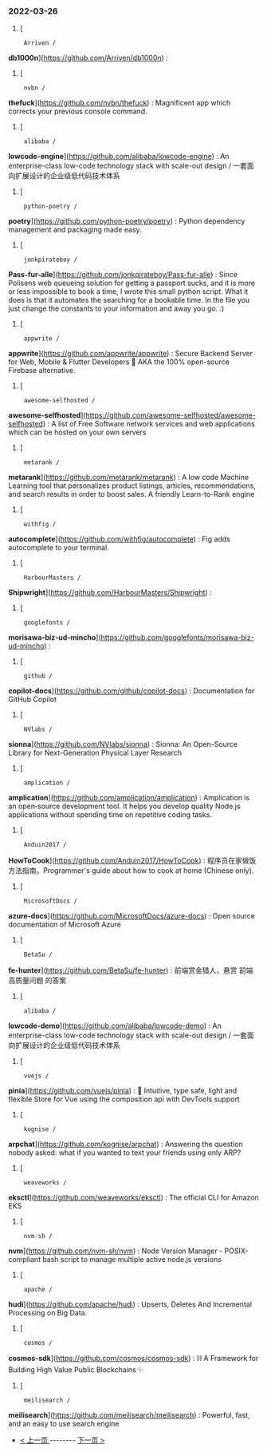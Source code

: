### 2022-03-26 
1. [
    

        Arriven /
**db1000n**](https://github.com/Arriven/db1000n) : 
1. [
    

        nvbn /
**thefuck**](https://github.com/nvbn/thefuck) : Magnificent app which corrects your previous console command.
1. [
    

        alibaba /
**lowcode-engine**](https://github.com/alibaba/lowcode-engine) : An enterprise-class low-code technology stack with scale-out design / 一套面向扩展设计的企业级低代码技术体系
1. [
    

        python-poetry /
**poetry**](https://github.com/python-poetry/poetry) : Python dependency management and packaging made easy.
1. [
    

        jonkpirateboy /
**Pass-fur-alle**](https://github.com/jonkpirateboy/Pass-fur-alle) : Since Polisens web queueing solution for getting a passport sucks, and it is more or less impossible to book a time, I wrote this small python script. What it does is that it automates the searching for a bookable time. In the file you just change the constants to your information and away you go. :)
1. [
    

        appwrite /
**appwrite**](https://github.com/appwrite/appwrite) : Secure Backend Server for Web, Mobile & Flutter Developers 🚀 AKA the 100% open-source Firebase alternative.
1. [
    

        awesome-selfhosted /
**awesome-selfhosted**](https://github.com/awesome-selfhosted/awesome-selfhosted) : A list of Free Software network services and web applications which can be hosted on your own servers
1. [
    

        metarank /
**metarank**](https://github.com/metarank/metarank) : A low code Machine Learning tool that personalizes product listings, articles, recommendations, and search results in order to boost sales. A friendly Learn-to-Rank engine
1. [
    

        withfig /
**autocomplete**](https://github.com/withfig/autocomplete) : Fig adds autocomplete to your terminal.
1. [
    

        HarbourMasters /
**Shipwright**](https://github.com/HarbourMasters/Shipwright) : 
1. [
    

        googlefonts /
**morisawa-biz-ud-mincho**](https://github.com/googlefonts/morisawa-biz-ud-mincho) : 
1. [
    

        github /
**copilot-docs**](https://github.com/github/copilot-docs) : Documentation for GitHub Copilot
1. [
    

        NVlabs /
**sionna**](https://github.com/NVlabs/sionna) : Sionna: An Open-Source Library for Next-Generation Physical Layer Research
1. [
    

        amplication /
**amplication**](https://github.com/amplication/amplication) : Amplication is an open‑source development tool. It helps you develop quality Node.js applications without spending time on repetitive coding tasks.
1. [
    

        Anduin2017 /
**HowToCook**](https://github.com/Anduin2017/HowToCook) : 程序员在家做饭方法指南。Programmer's guide about how to cook at home (Chinese only).
1. [
    

        MicrosoftDocs /
**azure-docs**](https://github.com/MicrosoftDocs/azure-docs) : Open source documentation of Microsoft Azure
1. [
    

        BetaSu /
**fe-hunter**](https://github.com/BetaSu/fe-hunter) : 前端赏金猎人，悬赏 前端高质量问题 的答案
1. [
    

        alibaba /
**lowcode-demo**](https://github.com/alibaba/lowcode-demo) : An enterprise-class low-code technology stack with scale-out design / 一套面向扩展设计的企业级低代码技术体系
1. [
    

        vuejs /
**pinia**](https://github.com/vuejs/pinia) : 🍍 Intuitive, type safe, light and flexible Store for Vue using the composition api with DevTools support
1. [
    

        kognise /
**arpchat**](https://github.com/kognise/arpchat) : Answering the question nobody asked: what if you wanted to text your friends using only ARP?
1. [
    

        weaveworks /
**eksctl**](https://github.com/weaveworks/eksctl) : The official CLI for Amazon EKS
1. [
    

        nvm-sh /
**nvm**](https://github.com/nvm-sh/nvm) : Node Version Manager - POSIX-compliant bash script to manage multiple active node.js versions
1. [
    

        apache /
**hudi**](https://github.com/apache/hudi) : Upserts, Deletes And Incremental Processing on Big Data.
1. [
    

        cosmos /
**cosmos-sdk**](https://github.com/cosmos/cosmos-sdk) : ⛓️ A Framework for Building High Value Public Blockchains ✨
1. [
    

        meilisearch /
**meilisearch**](https://github.com/meilisearch/meilisearch) : Powerful, fast, and an easy to use search engine 

- [ < 上一页 ](https://github.com/able8/github-trending-daily-record/blob/master/2022-03-25.md) -------- [ 下一页 > ](https://github.com/able8/github-trending-daily-record/blob/master/2022-03-27.md)